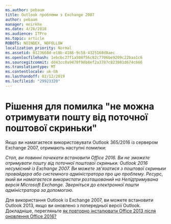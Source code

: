 ```yaml
---
ms.author: pebaum
title: Outlook проблеми з Exchange 2007
author: pebaum
manager: mnirkhe
ms.date: 4/26/2018
ms.audience: ITPro
ms.topic: article
ROBOTS: NOINDEX, NOFOLLOW
localization_priority: Normal
ms.assetid: 0123668d-e18b-4186-9c58-4325168d8aec
ms.openlocfilehash: 1ebcbc27f1a508f56c82c7706be9209c22baa1c6
ms.sourcegitcommit: dd43cc0a9470f98b8ef2a3787c823801d674c666
ms.translationtype: MT
ms.contentlocale: uk-UA
ms.lasthandoff: 02/12/2019
ms.locfileid: "29923320"
---
```

# <a name="solution-for-error-you-wont-be-able-to-receive-mail-from-a-current-mailbox"></a>Рішення для помилка "не можна отримувати пошту від поточної поштової скриньки"
Якщо ви намагаєтеся використовувати Outlook 365/2016 із сервером Exchange 2007, отримають наступні помилки:

*Стоп, ви повинні почекати встановити Office 2016. Ви не зможете отримувати пошту від поточної поштової скриньки. Outlook 2016 несумісний із Exchange 2007. Ви можете зв'язатися з поштової скриньки провайдера або системного адміністратора про цю проблему. Ресурс, який ви намагаєтеся використати розташований на Непідтримувана версія Microsoft Exchange. Зверніться до електронної пошти адміністратора за допомогою.*

Для використання Outlook із Exchange 2007, ви можете встановити Outlook 2013, якщо ви оновлено з попередньої версії Outlook. Докладніше, перегляньте [як повторно інсталювати Office 2013 після оновлення Office 2016?](https://support.office.com/article/a6ca92f4-cbb4-4609-9fdb-f8d3dd6812f3)
